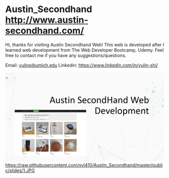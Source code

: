 # Austin_Secondhand http://www.austin-secondhand.com/
Hi, thanks for visiting Austin Secondhand Web! 
This web is developed after I learned web development from The Web Developer Bootcamp, Udemy.
Feel free to contact me if you have any suggestions/questions.

Email: yulins@umich.edu
Linkedin: https://www.linkedin.com/in/yulin-shi/

![plot](./public/slides/1.JPG)
https://raw.githubusercontent.com/syl410/Austin_Secondhand/master/public/slides/1.JPG
